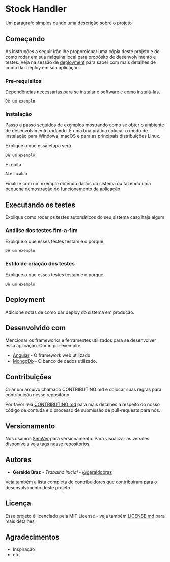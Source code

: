 # Stock Handler

Um parágrafo simples dando uma descrição sobre o projeto 

## Começando

As instruções a seguir irão lhe proporcionar uma cópia deste projeto e de como rodar em sua máquina local para propósito de desenvolvimento e testes. Veja na sessão de [deployment](#Deployment) para saber com mais detalhes de como dar deploy em sua aplicação.

### Pre-requisitos

Dependências necessárias para se instalar o software e como instalá-las.

```
Dê um exemplo
```

### Instalação

Passo a passo seguidos de exemplos mostrando como se obter o ambiente de desenvolvimento rodando. É uma boa prática colocar o modo de instalação para Windows, macOS e para as principais distribuições Linux.

Explique o que essa etapa será
```
Dê um exemplo
```

E repita

```
Até acabar
```

Finalize com um exemplo obtendo dados do sistema ou fazendo uma pequena demostração do funcionamento da aplicação


## Executando os testes

Explique como rodar os testes automáticos do seu sistema caso haja algum


### Análise dos testes fim-a-fim

Explique o que esses testes testam e o porquê.

```
Dê um exemplo
```

### Estilo de criação dos testes

Explique o que esses testes testam e o porque.

```
Dê um exemplo
```

## Deployment

Adicione notas de como dar deploy do sistema em produção.

## Desenvolvido com
Mencionar os frameworks e ferramentes utilizados para se desenvolver essa aplicação. Como por exemplo:

* [Angular](https://angular.io/) - O framework web utilizado
* [MongoDb](https://www.mongodb.com/) - O banco de dados utilizado.

## Contribuições

Criar um arquivo chamado CONTRIBUTING.md e colocar suas regras para contribuição nesse repositório.

Por favor leia [CONTRIBUTING.md]() para mais detalhes a respeito do nosso código de contuda e o processo de submissão de pull-requests para nós.

## Versionamento

Nós usamos [SemVer](http://semver.org/) para versionamento. Para visualizar as versões disponíveis veja [tags nesse repositórios](https://github.com/your/project/tags). 

## Autores

* **Geraldo Braz** - *Trabalho inicial* - [@geraldobraz](https://github.com/geraldobraz)

Veja também a lista completa de [contribuidores](https://github.com/your/project/contributors) que contribuiram para o desenvolvimento deste projeto.

## Licença

Esse projeto é licenciado pela MIT License - veja também [LICENSE.md](LICENSE.md) para mais detalhes

## Agradecimentos

* Inspiração
* etc
